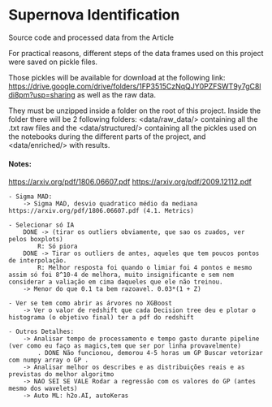 # Supernova Identification

Source code and processed data from the Article 

For practical reasons, different steps of the data frames used on this project were saved on pickle files. 

Those pickles will be available for download at the following link: https://drive.google.com/drive/folders/1FP3515CzNqQJY0PZFSWT9y7gC8ldi8pm?usp=sharing as well as the raw data.

They must be unzipped inside a <data/> folder on the root of this project. Inside the <data/> folder there will be 2 following folders: <data/raw_data/> containing all the .txt raw files and the <data/structured/> containing all the pickles used on the notebooks during the different parts of the project, and <data/enriched/>  with results.

#### Notes:
https://arxiv.org/pdf/1806.06607.pdf
https://arxiv.org/pdf/2009.12112.pdf

	- Sigma MAD:
		-> Sigma MAD, desvio quadratico médio da mediana https://arxiv.org/pdf/1806.06607.pdf (4.1. Metrics)

	- Selecionar só IA
		DONE -> (tirar os outliers obviamente, que sao os zuados, ver pelos boxplots)
			R: Só piora
		DONE -> Tirar os outliers de antes, aqueles que tem poucos pontos de interpolação.
			R: Melhor resposta foi quando o limiar foi 4 pontos e mesmo assim só foi 8^10-4 de melhora, muito insignificante e sem nem considerar a valiação em cima daqueles que ele não treinou.
		-> Menor do que 0.1 ta bem razoavel. 0.03*(1 + Z)

	- Ver se tem como abrir as árvores no XGBoost
		-> Ver o valor de redshift que cada Decision tree deu e plotar o histograma (o objetivo final) ter a pdf do redshift		

	- Outros Detalhes:
		-> Analisar tempo de processamento e tempo gasto durante pipeline (ver como eu faço as magics,tem que ser por linha provavelmente)
			. DONE Não funcionou, demorou 4-5 horas um GP Buscar vetorizar com numpy array o GP .
		-> Analisar melhor os describes e as distribuições reais e as previstas do melhor algoritmo
		-> NAO SEI SE VALE Rodar a regressão com os valores do GP (antes mesmo dos wavelets)
		-> Auto ML: h2o.AI, autoKeras
